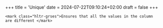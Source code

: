 +++
title = 'Unique'
date = 2024-07-22T09:10:24+02:00
draft = false
+++

    <mark class="hltr-grses">Ensures that all the values in the column  are different </mark>